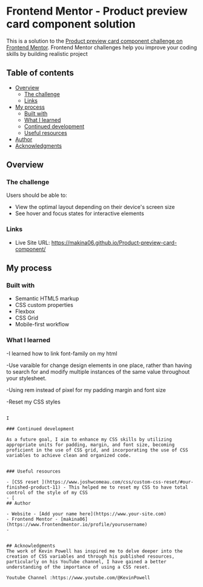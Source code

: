 # Frontend Mentor - Product preview card component solution

This is a solution to the [Product preview card component challenge on Frontend Mentor](https://www.frontendmentor.io/challenges/product-preview-card-component-GO7UmttRfa). Frontend Mentor challenges help you improve your coding skills by building realistic project

## Table of contents

- [Overview](#overview)
  - [The challenge](#the-challenge)
  - [Links](#links)
- [My process](#my-process)
  - [Built with](#built-with)
  - [What I learned](#what-i-learned)
  - [Continued development](#continued-development)
  - [Useful resources](#useful-resources)
- [Author](#author)
- [Acknowledgments](#acknowledgments)

## Overview

### The challenge

Users should be able to:

- View the optimal layout depending on their device's screen size
- See hover and focus states for interactive elements

### Links

- Live Site URL: https://makina06.github.io/Product-preview-card-component/

## My process

### Built with

- Semantic HTML5 markup
- CSS custom properties
- Flexbox
- CSS Grid
- Mobile-first workflow

### What I learned

-I learned how to link font-family on my html

-Use varaible for change design elements in one place, rather than having to search for and modify multiple instances of the same value throughout your stylesheet.

-Using rem instead of pixel for my padding margin and font size

-Reset my CSS styles

```

I

### Continued development

As a future goal, I aim to enhance my CSS skills by utilizing appropriate units for padding, margin, and font size, becoming proficient in the use of CSS grid, and incorporating the use of CSS variables to achieve clean and organized code.


### Useful resources

- [CSS reset ](https://www.joshwcomeau.com/css/custom-css-reset/#our-finished-product-11) - This helped me to reset my CSS to have total control of the style of my CSS
- [
## Author

- Website - [Add your name here](https://www.your-site.com)
- Frontend Mentor - [makina06](https://www.frontendmentor.io/profile/yourusername)
-


## Acknowledgments
The work of Kevin Powell has inspired me to delve deeper into the creation of CSS variables and through his published resources, particularly on his YouTube channel, I have gained a better understanding of the importance of using a CSS reset.

Youtube Channel :https://www.youtube.com/@KevinPowell
```
